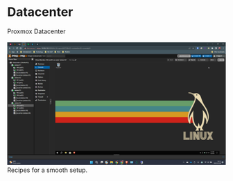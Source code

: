 # Datacenter
Proxmox Datacenter</br></br>
![ProxmoxVE Screenshot](https://github.com/JoshDressel/datacenter/blob/main/image.png)
Recipes for a smooth setup.
